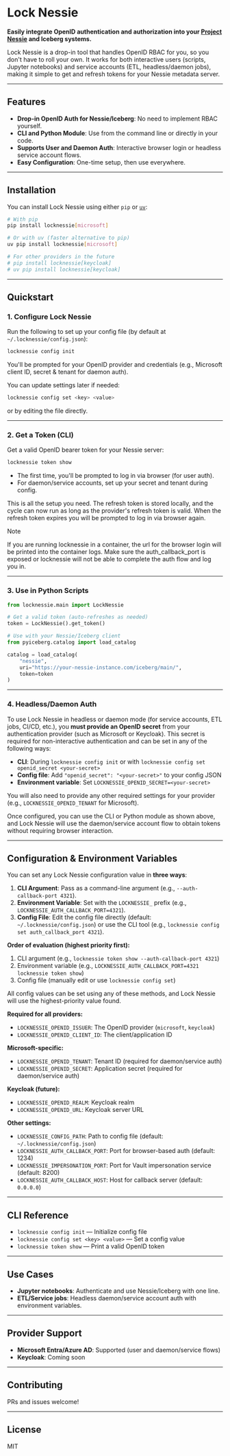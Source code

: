 # Lock Nessie

**Easily integrate OpenID authentication and authorization into your [Project Nessie](https://projectnessie.org/) and Iceberg systems.**

Lock Nessie is a drop-in tool that handles OpenID RBAC for you, so you don't have to roll your own. It works for both interactive users (scripts, Jupyter notebooks) and service accounts (ETL, headless/daemon jobs), making it simple to get and refresh tokens for your Nessie metadata server.

---

## Features

- **Drop-in OpenID Auth for Nessie/Iceberg**: No need to implement RBAC yourself.
- **CLI and Python Module**: Use from the command line or directly in your code.
- **Supports User and Daemon Auth**: Interactive browser login or headless service account flows.
- **Easy Configuration**: One-time setup, then use everywhere.

---

## Installation

You can install Lock Nessie using either `pip` or [`uv`](https://github.com/astral-sh/uv):

```bash
# With pip
pip install locknessie[microsoft]

# Or with uv (faster alternative to pip)
uv pip install locknessie[microsoft]

# For other providers in the future
# pip install locknessie[keycloak]
# uv pip install locknessie[keycloak]
```

---

## Quickstart

### 1. Configure Lock Nessie

Run the following to set up your config file (by default at `~/.locknessie/config.json`):

```bash
locknessie config init
```

You'll be prompted for your OpenID provider and credentials (e.g., Microsoft client ID, secret & tenant for daemon auth).

You can update settings later if needed:

```bash
locknessie config set <key> <value>
```

or by editing the file directly.

---

### 2. Get a Token (CLI)

Get a valid OpenID bearer token for your Nessie server:

```bash
locknessie token show
```

- The first time, you'll be prompted to log in via browser (for user auth).
- For daemon/service accounts, set up your secret and tenant during config.

This is all the setup you need. The refresh token is stored locally, and the cycle can now run as long as the provider's refresh token is valid. When the refresh token expires you will be prompted to log in via browser again.

> [!Note]
> If you are running locknessie in a container, the url for the browser login will be
> printed into the container logs. Make sure the auth_callback_port is exposed or locknessie will not be able to complete the auth flow and log you in.

---

### 3. Use in Python Scripts

```python
from locknessie.main import LockNessie

# Get a valid token (auto-refreshes as needed)
token = LockNessie().get_token()

# Use with your Nessie/Iceberg client
from pyiceberg.catalog import load_catalog

catalog = load_catalog(
    "nessie",
    uri="https://your-nessie-instance.com/iceberg/main/",
    token=token
)
```

---

### 4. Headless/Daemon Auth

To use Lock Nessie in headless or daemon mode (for service accounts, ETL jobs, CI/CD, etc.), you **must provide an OpenID secret** from your authentication provider (such as Microsoft or Keycloak). This secret is required for non-interactive authentication and can be set in any of the following ways:

- **CLI**: During `locknessie config init` or with `locknessie config set openid_secret <your-secret>`
- **Config file**: Add `"openid_secret": "<your-secret>"` to your config JSON
- **Environment variable**: Set `LOCKNESSIE_OPENID_SECRET=<your-secret>`

You will also need to provide any other required settings for your provider (e.g., `LOCKNESSIE_OPENID_TENANT` for Microsoft).

Once configured, you can use the CLI or Python module as shown above, and Lock Nessie will use the daemon/service account flow to obtain tokens without requiring browser interaction.

---

## Configuration & Environment Variables

You can set any Lock Nessie configuration value in **three ways**:

1. **CLI Argument**: Pass as a command-line argument (e.g., `--auth-callback-port 4321`).
2. **Environment Variable**: Set with the `LOCKNESSIE_` prefix (e.g., `LOCKNESSIE_AUTH_CALLBACK_PORT=4321`).
3. **Config File**: Edit the config file directly (default: `~/.locknessie/config.json`) or use the CLI tool (e.g., `locknessie config set auth_callback_port 4321`).

**Order of evaluation (highest priority first):**

1. CLI argument (e.g., `locknessie token show --auth-callback-port 4321`)
2. Environment variable (e.g., `LOCKNESSIE_AUTH_CALLBACK_PORT=4321 locknessie token show`)
3. Config file (manually edit or use `locknessie config set`)

All config values can be set using any of these methods, and Lock Nessie will use the highest-priority value found.

**Required for all providers:**

- `LOCKNESSIE_OPENID_ISSUER`: The OpenID provider (`microsoft`, `keycloak`)
- `LOCKNESSIE_OPENID_CLIENT_ID`: The client/application ID

**Microsoft-specific:**

- `LOCKNESSIE_OPENID_TENANT`: Tenant ID (required for daemon/service auth)
- `LOCKNESSIE_OPENID_SECRET`: Application secret (required for daemon/service auth)

**Keycloak (future):**

- `LOCKNESSIE_OPENID_REALM`: Keycloak realm
- `LOCKNESSIE_OPENID_URL`: Keycloak server URL

**Other settings:**

- `LOCKNESSIE_CONFIG_PATH`: Path to config file (default: `~/.locknessie/config.json`)
- `LOCKNESSIE_AUTH_CALLBACK_PORT`: Port for browser-based auth (default: 1234)
- `LOCKNESSIE_IMPERSONATION_PORT`: Port for Vault impersonation service (default: 8200)
- `LOCKNESSIE_AUTH_CALLBACK_HOST`: Host for callback server (default: `0.0.0.0`)

---

## CLI Reference

- `locknessie config init` — Initialize config file
- `locknessie config set <key> <value>` — Set a config value
- `locknessie token show` — Print a valid OpenID token

---

## Use Cases

- **Jupyter notebooks**: Authenticate and use Nessie/Iceberg with one line.
- **ETL/Service jobs**: Headless daemon/service account auth with environment variables.

---

## Provider Support

- **Microsoft Entra/Azure AD**: Supported (user and daemon/service flows)
- **Keycloak**: Coming soon

---

## Contributing

PRs and issues welcome!

---

## License

MIT
